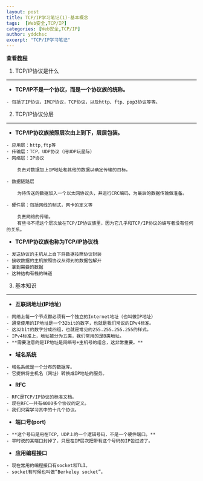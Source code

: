 ```yaml
---
layout: post
title: TCP/IP学习笔记(1)-基本概念 
tags:  [Web安全,TCP/IP]
categories: [Web安全,TCP/IP]
author: yddchsc
excerpt: "TCP/IP学习笔记"
---
```

**查看[教程](http://www.cnblogs.com/fengzanfeng/articles/1339347.html)**  
  
1. TCP/IP协议是什么
---  
+ **TCP/IP不是一个协议，而是一个协议族的统称。**  
>
	- 包括了IP协议，IMCP协议，TCP协议，以及http、ftp、pop3协议等等。  

2. TCP/IP协议分层
---  
+ **TCP/IP协议族按照层次由上到下，层层包装。** 	
> 
	- 应用层：http,ftp等  	
	- 传输层：TCP，UDP协议（用UDP玩星际）  	
	- 网络层：IP协议
> 
		负责对数据加上IP地址和其他的数据以确定传输的目标。  
	
>
	- 数据链路层  
> 
		为待传送的数据加入一个以太网协议头，并进行CRC编码，为最后的数据传输做准备。	

>
	- 硬件层：包括网线的制式，网卡的定义等  
> 
		负责网络的传输。  	 
		有些书不把这个层次放在TCP/IP协议族里，因为它几乎和TCP/IP协议的编写者没有任何的关系。  
    		
+ **TCP/IP协议族也称为TCP/IP协议栈**	
> 
	- 发送协议的主机从上自下将数据按照协议封装  	
	- 接收数据的主机按照协议从得到的数据包解开  	
	- 拿到需要的数据  	
	- 这种结构有栈的味道  

3. 基本知识
---
+ **互联网地址(IP地址)**
> 
	- 网络上每一个节点都必须有一个独立的Internet地址（也叫做IP地址）  	
	- 通常使用的IP地址是一个32bit的数字，也就是我们常说的IPv4标准。  	
	- 这32bit的数字分成四组，也就是常见的255.255.255.255的样式。  	
	- IPv4标准上，地址被分为五类，我们常用的是B类地址。  	
	- **需要注意的是IP地址是网络号+主机号的组合，这非常重要。**  

+ **域名系统**
> 
	- 域名系统是一个分布的数据库。  	
	- 它提供将主机名（网址）转换成IP地址的服务。  
  
+ **RFC**
> 
	- RFC是TCP/IP协议的标准文档。  	
	- 现在RFC一共有4000多个协议的定义。  	
	- 我们只需学习其中的十几个协议。  
  
+ **端口号(port)**	
>
	- **这个号码是用在TCP，UDP上的一个逻辑号码，不是一个硬件端口。**  	
	- 平时说的某端口封掉了，只是在IP层次把带有这个号码的IP包过滤了。  

 
+ **应用编程接口**
>
	- 现在常用的编程接口有socket和TLI。  
	- socket有时候也叫做“Berkeley socket”。  
